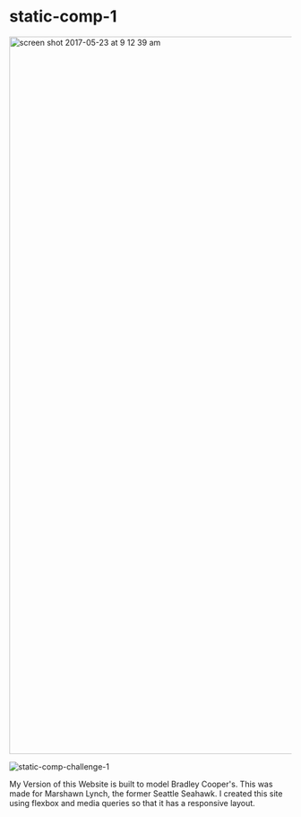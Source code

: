 # static-comp-1

<img width="1280" alt="screen shot 2017-05-23 at 9 12 39 am" src="https://cloud.githubusercontent.com/assets/25092178/26361436/32af6d72-3f98-11e7-98b5-ba0132d675cb.png">

![static-comp-challenge-1](https://cloud.githubusercontent.com/assets/25092178/26361457/436ba41e-3f98-11e7-98c3-a9054d3610b3.jpg)


My Version of this Website is built to model Bradley Cooper's. This was made for Marshawn Lynch, the former Seattle Seahawk. I created this site using flexbox and media queries so that it has a responsive layout.

